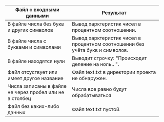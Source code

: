 | Файл с входными данными  | Результат |
| ------------- | ------------- |
| В файле числа без букв и других символов | Вывод харктеристик чисел в процентном соотношении. |
| В файле числа с буквами и символами | Вывод харктеристик чисел в процентном соотношении без учёта букв и символов.  |
| В файле находятся нули | Выводит строчку: "Происходит деление на ноль.. ". |
| Файл отсуствует или имеет другое название| Файл text.txt в директории проекта не обнаружен.|
| Числа записаны в файле не через пробел или не в столбец | Числа все равно будут обрабатываться | 
| Файл без каких-либо данных | Файл text.txt пустой. |
